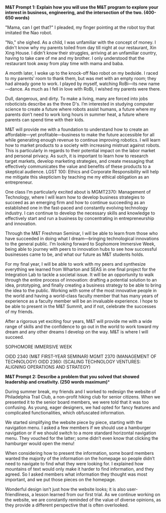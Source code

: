 **M&T Prompt 1: Explain how you will use the M&T program to explore your interest in business, engineering, and the intersection of the two. (400-650 words)**

"Mama, can I get that?" I pleaded, my finger pointing at the robot toy that imitated the Nao robot.

"No," she sighed. As a child, I was unfamiliar with the concept of money. I didn't know why my parents toiled from day till night at our restaurant, Xin Xing House. I didn't know their struggles, arriving at an unfamiliar country, having to take care of me and my brother. I only understood that the restaurant took away from play time with mama and baba.

A month later, I woke up to the knock-off Nao robot on my bedside. I raced to my parents’ room to thank them, but was met with an empty room; they had already gone to work. I played by myself, watching RoBi—its new name—dance. As much as I fell in love with RoBi, I wished my parents were there.

Dull, dangerous, and dirty. To make a living, many are forced into jobs roboticists describe as the three D's. I’m interested in studying computer science to create a future where robots assist humans, a future where my parents don’t need to work long hours in summer heat, a future where parents can spend time with their kids. 

M&T will provide me with a foundation to understand how to create an affordable—yet profitable—business to make the future accessible for all while generating enough revenue to continue improving robotics. I will learn how to market products to a society with increasing mistrust against robots. This is particularly in regards to their potential impact on the labor market and personal privacy. As such, it is important to learn how to research target markets, develop marketing strategies, and create messaging that effectively communicates the value and benefits of these products to a skeptical audience. LGST 100: Ethics and Corporate Responsibility will help me mitigate this skepticism by teaching me my ethical obligation as an entrepreneur.

One class I’m particularly excited about is MGMT2370: Management of Technology, where I will learn how to develop business strategies to succeed as an emerging firm and how to continue succeeding as an established one in the fast-paced and constantly evolving technology industry. I can continue to develop the necessary skills and knowledge to effectively start and run a business by concentrating in entrepreneurship and innovation. 

Through the M&T Freshman Seminar, I will be able to learn from those who have succeeded in doing what I dream—bringing technological innovations to the general public. I’m looking forward to Sophomore Immersive Week, being able to journey with peers to innovation hubs to see how successful businesses came to be, and what our future as M&T students holds. 

For my final year, I will be able to work with my peers and synthesize everything we learned from Wharton and SEAS in one final project for the Integration Lab to tackle a societal issue. It will be an opportunity to walk through the entire process of innovation: drafting a potential solution to an idea, prototyping, and finally creating a business strategy to be able to bring the idea to the public. Working with some of the most innovative people in the world and having a world-class faculty member that has many years of experience as a faculty member will be an invaluable experience. I hope to be able to present in the M&T Summit, and if not, celebrate the successes of my friends. 

After a rigorous yet exciting four years, M&T will provide me with a wide range of skills and the confidence to go out in the world to work toward my dream and any other dreams I develop on the way. M&T is where I will succeed.





SOPHOMORE IMMERSIVE WEEK

OIDD 2340 (M&T FIRST-YEAR SEMINAR)
MGMT 2370 (MANAGEMENT OF TECHNOLOGY)
OIDD 2360: (SCALING TECHNOLOGY VENTURES: ALIGNING OPERATIONS AND STRATEGY)


















**M&T Prompt 2: Describe a problem that you solved that showed leadership and creativity. (250 words maximum)***

During summer break, my friends and I worked to redesign the website of Philadelphia Trail Club, a non-profit hiking club for senior citizens. When we presented it to the senior board members, we were told that it was too confusing. As young, eager designers, we had opted for fancy features and complicated functionalities, which obfuscated information.  

We started simplifying the website piece by piece, starting with the navigation menu. I asked a few members if we should use a hamburger navigation or if we should switch to a more standard horizontal navigation menu. They vouched for the latter; some didn’t even know that clicking the hamburger would open the menu!

When considering how to present the information, some board members wanted the majority of the information on the homepage so people didn’t need to navigate to find what they were looking for. I explained how mountains of text would only make it harder to find information, and they agreed. So I asked members what information they thought was most important, and we put those pieces on the homepage.

Wonderful design isn’t just how the website looks; it is also user-friendliness, a lesson learned from our first trial. As we continue working on the website, we are constantly reminded of the value of diverse opinions, as they provide a different perspective that is often overlooked.